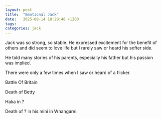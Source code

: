 ```yaml
---
layout: post
title:  "Emotional Jack"
date:   2025-08-14 18:29:48 +1200
tags: 
categories: jack
---
```

Jack was so strong, so stable. He expressed excitement for the benefit of others and did seem to love life but I rarely saw or heard his softer side.

He told many stories of his parents, especially his father but his passion was implied.

There were only a few times when I saw or heard of a flicker.

Battle Of Britain

Death of Betty

Haka in ?

Death of ? in his mini in Whangarei.
